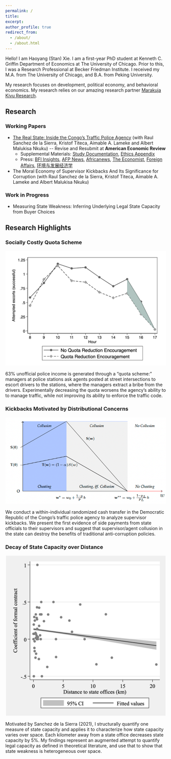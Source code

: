 ```yaml
---
permalink: /
title: 
excerpt: 
author_profile: true
redirect_from: 
  - /about/
  - /about.html
---
```


Hello! I am Haoyang (Stan) Xie. I am a first-year PhD student at Kenneth C. Griffin Department of Economics at The University of Chicago. Prior to this, I was a Research Professional at Becker Friedman Institute. I received my M.A. from The University of Chicago, and B.A. from Peking University. 

My research focuses on development, political economy, and behavioral economics. My research relies on our amazing research partner [Marakuja Kivu Research](https://marakujakivuresearch.com/).

## Research
### Working Papers
- [The Real State: Inside the Congo’s Traffic Police Agency](https://www.dropbox.com/s/wvmixcsqnd9ciu4/Quota-Paper.pdf?dl=0) (with Raul Sanchez de la Sierra, Kristof Titeca, Aimable A. Lameke and Albert Malukisa Nkuku) 
-- Revise and Resubmit at **American Economic Review**
  - Supplemental Materials: [Study Documentation](https://www.dropbox.com/s/pcg6a4ibz8jzu6j/Quota-Appendix-Study-Design.pdf?dl=0), [Ethics Appendix](https://www.dropbox.com/s/o34vsiwhxut83pu/Quota-Appendix-Ethics.pdf?dl=0)
  - Press: [BFI Insights](https://bfi.uchicago.edu/insight/research-summary/the-real-state-inside-the-congos-traffic-police-agency/), [AFP News](https://twitter.com/l4ingstone/status/1547508865561989120?s=21&t=-tgwnsn0Tz7-dOdKdAFlZw), [Africanews](https://www.africanews.com/2022/07/14/drc-drivers-in-kinshasa-reward-honest-police-officers//), [The Economist](https://www.economist.com/middle-east-and-africa/2018/09/08/kinshasas-traffic-police-make-80-of-their-income-informally), [Foreign Affairs](https://www.foreignaffairs.com/articles/africa/2017-12-12/congos-slide-chaos), [环境与发展经济学](https://mp.weixin.qq.com/s/xjWTnWtX_7fl7KpL4F_Myg)
- The Moral Economy of Supervisor Kickbacks And  Its  Significance for Corruption (with Raul Sanchez de la Sierra, Kristof Titeca, Aimable A. Lameke and Albert Malukisa Nkuku)

### Work in Progress
- Measuring State Weakness: Inferring Underlying Legal State Capacity from Buyer Choices 

## Research Highlights

### Socially Costly Quota Scheme
<p align="center">
<img src="/images/quota-figure.png" alt="drawing" width="600"/>
</p>
<left>63% unofficial police income is generated through a “quota scheme:” managers at police stations ask agents posted at street intersections to escort drivers to the stations, where the managers extract a bribe from the drivers. Experimentally decreasing the quota worsens the agency’s ability to to manage traffic, while not improving its ability to enforce the traffic code.</left> 

### Kickbacks Motivated by Distributional Concerns
<p align="center">
<img src="/images/figure-model.png" alt="drawing" width="600"/>
</p>
<left>We conduct a within-individual randomized cash transfer in the Democratic Republic of the Congo’s traffic police agency to analyze supervisor kickbacks. We present the first evidence of side payments from state officials to their supervisors and suggest that supervisor/agent collusion in the state can destroy the benefits of traditional anti-corruption policies.</left> 

### Decay of State Capacity over Distance 
<p align="center">
<img src="/images/capacity-figure.png" alt="drawing" width="500"/>
</p>
<left>Motivated by Sanchez de la Sierra (2021), I structurally quantify one measure of state capacity and applies it to characterize how state capacity varies over space. Each kilometer away from a state office decreases state capacity by 5%. My findings represent an augmented attempt to quantify legal capacity as defined in theoretical literature, and use that to show that state weakness is heterogeneous over space.</left> 

